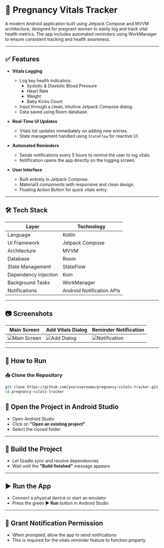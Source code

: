 # 🤰 Pregnancy Vitals Tracker

A modern Android application built using Jetpack Compose and MVVM architecture, designed for pregnant women to easily log and track vital health metrics. The app includes automated reminders using WorkManager to ensure consistent tracking and health awareness.

---

## ✅ Features

- **Vitals Logging**
  - Log key health indicators:  
    - Systolic & Diastolic Blood Pressure  
    - Heart Rate  
    - Weight  
    - Baby Kicks Count
  - Input through a clean, intuitive Jetpack Compose dialog.
  - Data saved using Room database.

- **Real-Time UI Updates**
  - Vitals list updates immediately on adding new entries.
  - State management handled using `StateFlow` for reactive UI.

- **Automated Reminders**
  - Sends notifications every 5 hours to remind the user to log vitals.
  - Notification opens the app directly on the logging screen.

- **User Interface**
  - Built entirely in Jetpack Compose.
  - Material3 components with responsive and clean design.
  - Floating Action Button for quick vitals entry.

---

## 🛠 Tech Stack

| Layer             | Technology          |
|------------------|---------------------|
| Language          | Kotlin              |
| UI Framework      | Jetpack Compose     |
| Architecture      | MVVM                |
| Database          | Room                |
| State Management  | StateFlow           |
| Dependency Injection | Koin             |
| Background Tasks  | WorkManager         |
| Notifications     | Android Notification APIs  |

---

## 📷 Screenshots

| Main Screen | Add Vitals Dialog | Reminder Notification |
|-------------|-------------------|------------------------|
| ![Main Screen](screenshots/main_screen.png) | ![Add Dialog](screenshots/add_dialog.png) | ![Notification](screenshots/notification.png) |

---

## 🔧 How to Run

### 📥 Clone the Repository

```bash
git clone https://github.com/yourusername/pregnancy-vitals-tracker.git
cd pregnancy-vitals-tracker
```



## 🧭 Open the Project in Android Studio

- Open Android Studio  
- Click on **"Open an existing project"**  
- Select the cloned folder

---

## 🔨 Build the Project

- Let Gradle sync and resolve dependencies  
- Wait until the **"Build finished"** message appears

---

## ▶️ Run the App

- Connect a physical device or start an emulator  
- Press the green **▶️ Run** button in Android Studio

---

## 🔔 Grant Notification Permission

- When prompted, allow the app to send notifications  
- This is required for the vitals reminder feature to function properly

